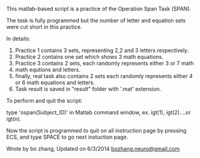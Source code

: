 This matlab-based script is a practice of the Operation Span Task (SPAN).

The task is fully programmed but the number of letter and equation sets were cut short in this practice. 

In details:

1. Practice 1 contains 3 sets, representing 2,2 and 3 letters respectively.  
2. Practice 2 contains one set which shows 3 math equations.
3. Practice 3 contains 2 sets, each randomly represents either 3 or 7 math
4. math equtions and letters. 
5. finally, real task also contains 2 sets each randomly represents either 4
    or 6 math equations and letters.
6. Task result is saved in "result" folder with '.mat' extension.

 To perform and quit the script:

type 'ospan(Subject_ID)' in Matlab command window, ex. igt(1), igt(2)....or igt(n).

Now the script is programmed to quit on all instruction page by pressing ECS, and type SPACE to go next instuction page. 


Wrote by bo zhang, Updated on 6/3/2014
bozhang.neuro@gmail.com
